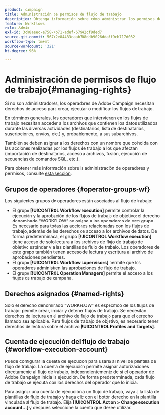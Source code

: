 ```yaml
---
product: campaign
title: Administración de permisos de flujo de trabajo
description: Obtenga información sobre cómo administrar los permisos de flujo de trabajo
feature: Workflows
role: Admin
exl-id: 3cb8aeec-e758-4b71-adef-67942cf9ded7
source-git-commit: 567c2e84433caab708ddb9026dda6f9cb717d032
workflow-type: tm+mt
source-wordcount: '321'
ht-degree: 96%

---
```


# Administración de permisos de flujo de trabajo{#managing-rights}



Si no son administradores, los operadores de Adobe Campaign necesitan derechos de acceso para crear, ejecutar o modificar los flujos de trabajo.

En términos generales, los operadores que intervienen en los flujos de trabajo necesitan acceder a los archivos que contienen los datos utilizados durante las diversas actividades (destinatarios, lista de destinatarios, suscripciones, envíos, etc.) y, probablemente, a sus subarchivos.

También se deben asignar a los derechos con un nombre que coincida con las acciones realizadas por los flujos de trabajo a los que afectan (importación de destinatarios, acceso a archivos, fusión, ejecución de secuencias de comandos SQL, etc.).

Para obtener más información sobre la administración de operadores y permisos, consulte [esta sección](../../v8/start/gs-permissions.md).

## Grupos de operadores {#operator-groups-wf}

Los siguientes grupos de operadores están asociados al flujo de trabajo:

* El grupo **[!UICONTROL Workflow execution]** permite controlar la ejecución y la aprobación de los flujos de trabajo de objetivo: el derecho denominado “WORKFLOW” se asigna a los operadores de este grupo. Es necesario para todas las acciones relacionadas con los flujos de trabajo, además de los derechos de acceso a los archivos de datos. De forma predeterminada, el grupo **[!UICONTROL Workflow execution]** tiene acceso de solo lectura a los archivos de flujo de trabajo de objetivo estándar y a las plantillas de flujo de trabajo. Los operadores de este grupo también tienen acceso de lectura y escritura al archivo de aprobaciones pendientes.
* El grupo **[!UICONTROL Workflow supervisors]** permite que los operadores administren las aprobaciones de flujo de trabajo.
* El grupo **[!UICONTROL Operation Managers]** permite el acceso a los flujos de trabajo de campaña.

## Derechos asignados {#named-rights}

Solo el derecho denominado “WORKFLOW” es específico de los flujos de trabajo: permite crear, iniciar y detener flujos de trabajo. Se necesitan derechos de lectura en el archivo de flujo de trabajo para que el derecho llamado sea aplicable. Para flujos de trabajo de objetivo, es necesario tener derechos de lectura sobre el archivo **[!UICONTROL Profiles and Targets]**.

## Cuenta de ejecución del flujo de trabajo {#workflow-execution-account}

Puede configurar la cuenta de ejecución para usarla al nivel de plantilla de flujo de trabajo. La cuenta de ejecución permite asignar autorizaciones directamente al flujo de trabajo, independientemente de si el operador de Adobe Campaign inicia la ejecución. De forma predeterminada, cada flujo de trabajo se ejecuta con los derechos del operador que lo inicia.

Para asignar una cuenta de ejecución a un flujo de trabajo, vaya a la lista de plantillas de flujo de trabajo y haga clic con el botón derecho en la plantilla vinculada al flujo de trabajo. Elija **[!UICONTROL Action > Change execution account...]** y después seleccione la cuenta que desee utilizar.

